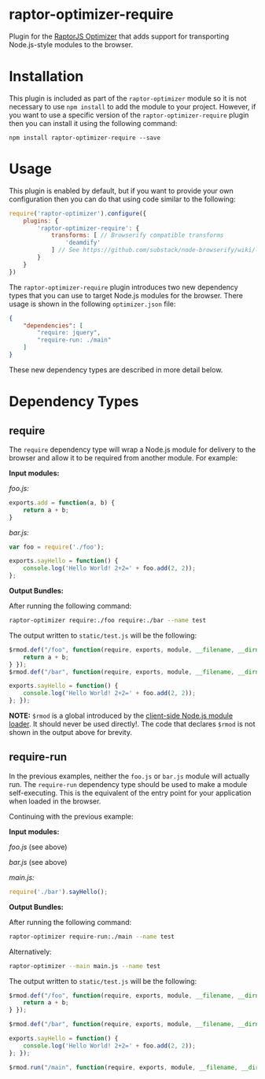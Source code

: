 raptor-optimizer-require
========================

Plugin for the [RaptorJS Optimizer](https://github.com/raptorjs3/raptor-optimizer) that adds support for transporting Node.js-style modules to the browser.

# Installation

This plugin is included as part of the `raptor-optimizer` module so it is not necessary to use `npm install` to add the module to your project. However, if you want to use a specific version of the `raptor-optimizer-require` plugin then you can install it using the following command:

```
npm install raptor-optimizer-require --save
```

# Usage

This plugin is enabled by default, but if you want to provide your own configuration then you can do that using code similar to the following:

```javascript
require('raptor-optimizer').configure({
    plugins: {
        'raptor-optimizer-require': {
            transforms: [ // Browserify compatible transforms
                'deamdify'
            ] // See https://github.com/substack/node-browserify/wiki/list-of-transforms
        }
    }
})
```

The `raptor-optimizer-require` plugin introduces two new dependency types that you can use to target Node.js modules for the browser. There usage is shown in the following `optimizer.json` file:

```json
{
    "dependencies": [
        "require: jquery",
        "require-run: ./main"
    ]
}
```


These new dependency types are described in more detail below.

# Dependency Types

## require

The `require` dependency type will wrap a Node.js module for delivery to the browser and allow it to be required from another module. For example:

__Input modules:__

_foo.js:_
```javascript
exports.add = function(a, b) {
    return a + b;
}
```

_bar.js:_
```javascript
var foo = require('./foo'); 

exports.sayHello = function() {
    console.log('Hello World! 2+2=' + foo.add(2, 2));
};
```

__Output Bundles:__

After running the following command:

```bash
raptor-optimizer require:./foo require:./bar --name test
```

The output written to `static/test.js` will be the following:

```javascript
$rmod.def("/foo", function(require, exports, module, __filename, __dirname) { exports.add = function(a, b) {
    return a + b;
} });
$rmod.def("/bar", function(require, exports, module, __filename, __dirname) { var foo = require('./foo'); 

exports.sayHello = function() {
    console.log('Hello World! 2+2=' + foo.add(2, 2));
}; });
```

__NOTE:__ `$rmod` is a global introduced by the [client-side Node.js module loader](https://github.com/raptorjs3/raptor-modules/blob/master/client/lib/raptor-modules-client.js). It should never be used directly!. The code that declares `$rmod` is not shown in the output above for brevity.

## require-run

In the previous examples, neither the `foo.js` or `bar.js` module will actually run. The `require-run` dependency type should be used to make a module self-executing. This is the equivalent of the entry point for your application when loaded in the browser.

Continuing with the previous example:

__Input modules:__

_foo.js_
(see above)

_bar.js_
(see above)

_main.js:_
```javascript
require('./bar').sayHello();
```

__Output Bundles:__

After running the following command:

```bash
raptor-optimizer require-run:./main --name test
```

Alternatively:
```bash
raptor-optimizer --main main.js --name test
```

The output written to `static/test.js` will be the following:

```javascript
$rmod.def("/foo", function(require, exports, module, __filename, __dirname) { exports.add = function(a, b) {
    return a + b;
} });

$rmod.def("/bar", function(require, exports, module, __filename, __dirname) { var foo = require('./foo'); 

exports.sayHello = function() {
    console.log('Hello World! 2+2=' + foo.add(2, 2));
}; });

$rmod.run("/main", function(require, exports, module, __filename, __dirname) { require('./bar').sayHello(); });
```

